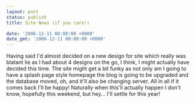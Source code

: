 ```yaml
---
layout: post
status: publish
title: Site News (if you care!)

date: '2006-12-11 00:00:00 +0000'
date_gmt: '2006-12-11 00:00:00 +0000'
---
```

Having said I'd almost decided on a new design for site which really was blatant lie as I had about 4 designs on the go, I think, I might actually have decided this time.
The site might get a bit funky as not only am I going to have a splash page style homepage the blog is going to be upgraded and the database moved, oh, and it'll also be changing server. All in all if it comes back I'll be happy!
Naturally when this'll actually happen I don't know, hopefully this weekend, but hey... I'll settle for this year!
